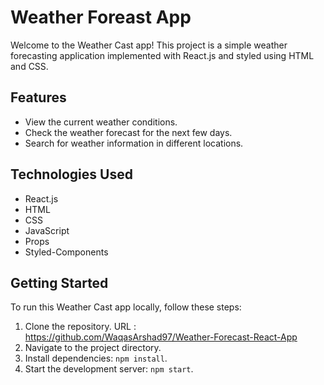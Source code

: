 # Weather Foreast App

Welcome to the Weather Cast app! This project is a simple weather forecasting application implemented with React.js and styled using HTML and CSS.

## Features

- View the current weather conditions.
- Check the weather forecast for the next few days.
- Search for weather information in different locations.

## Technologies Used

- React.js
- HTML
- CSS
- JavaScript
- Props
- Styled-Components

## Getting Started

To run this Weather Cast app locally, follow these steps:

1. Clone the repository.
   URL : https://github.com/WaqasArshad97/Weather-Forecast-React-App
3. Navigate to the project directory.
4. Install dependencies: `npm install`.
5. Start the development server: `npm start`.
